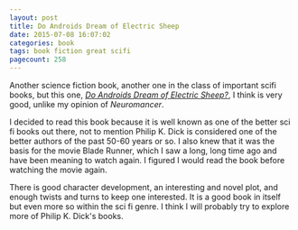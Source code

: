 ```yaml
--- 
layout: post
title: Do Androids Dream of Electric Sheep
date: 2015-07-08 16:07:02
categories: book
tags: book fiction great scifi
pagecount: 258
---
```


Another science fiction book, another one in the class of important
scifi books, but this one,
[*Do Androids Dream of Electric Sheep?*][androids-amazon], I think
is very good, unlike my opinion of *Neuromancer*.

I decided to read this book because it is well known as one of the
better sci fi books out there, not to mention Philip K. Dick is considered
one of the better authors of the past 50-60 years or so. I also knew
that it was the basis for the movie Blade Runner, which I saw a long, long
time ago and have been meaning to watch again. I figured I would read the
book before watching the movie again.

There is good character development, an interesting and novel plot, and
enough twists and turns to keep one interested. It is a good book in itself
but even more so within the sci fi genre. I think I will probably try
to explore more of Philip K. Dick's books.

[androids-amazon]:       http://amzn.com/B000SEGTI0

